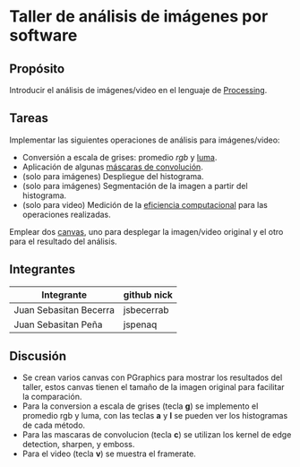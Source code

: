 # Taller de análisis de imágenes por software

## Propósito

Introducir el análisis de imágenes/video en el lenguaje de [Processing](https://processing.org/).

## Tareas

Implementar las siguientes operaciones de análisis para imágenes/video:

* Conversión a escala de grises: promedio _rgb_ y [luma](https://en.wikipedia.org/wiki/HSL_and_HSV#Disadvantages).
* Aplicación de algunas [máscaras de convolución](https://en.wikipedia.org/wiki/Kernel_(image_processing)).
* (solo para imágenes) Despliegue del histograma.
* (solo para imágenes) Segmentación de la imagen a partir del histograma.
* (solo para video) Medición de la [eficiencia computacional](https://processing.org/reference/frameRate.html) para las operaciones realizadas.

Emplear dos [canvas](https://processing.org/reference/PGraphics.html), uno para desplegar la imagen/video original y el otro para el resultado del análisis.

## Integrantes

|          Integrante         |  github nick  |
|-----------------------------|---------------|
|  Juan Sebasitan Becerra   |   jsbecerrab    |
| Juan Sebasitan Peña |   jspenaq     |


## Discusión

* Se crean varios canvas con PGraphics para mostrar los resultados del taller, estos canvas tienen el tamaño de la imagen original para facilitar la comparación.
* Para la conversion a escala de grises (tecla **g**) se implemento el promedio rgb y luma, con las teclas **a** y **l** se pueden ver los histogramas de cada método.
* Para las mascaras de convolucion (tecla **c**) se utilizan los kernel de edge detection, sharpen, y emboss.
* Para el video (tecla **v**) se muestra el framerate.

